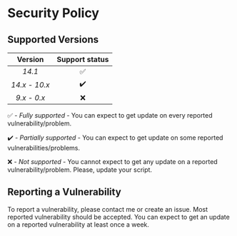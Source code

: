 # Security Policy

## Supported Versions

| Version | Support status |
| :-: | :-: |
| _14.1_ | :white_check_mark: |
| _14.x - 10.x_ | :heavy_check_mark: |
| _9.x - 0.x_ | :x: |

:white_check_mark: - _Fully supported_ - You can expect to get update on every reported vulnerability/problem.

:heavy_check_mark: - _Partially supported_ - You can expect to get update on some reported vulnerabilities/problems.

:x: - _Not supported_ - You cannot expect to get any update on a reported vulnerability/problem. Please, update your script.

## Reporting a Vulnerability

To report a vulnerability, please contact me or create an issue.
Most reported vulnerability should be accepted. You can expect to get 
an update on a reported vulnerability at least once a week.
